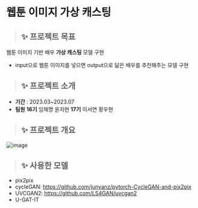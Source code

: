 # 웹툰 이미지 가상 캐스팅

> ## :sparkles: 프로젝트 목표
웹툰 이미지 기반 배우 **가상 캐스팅** 모델 구현
- input으로 웹툰 이미지를 넣으면 output으로 닮은 배우를 추천해주는 모델 구현

> ## :sparkles: 프로젝트 소개
- **기간** : 2023.03~2023.07 
- **팀원**
    **16기** 임채명 윤지현
    **17기** 이서연 황우현  

> ## :sparkles: 프로젝트 개요
![image](https://github.com/KU-BIG/KUBIG_2023_SPRING/assets/108050069/3d61d4c6-7d4f-496c-80c6-5b4b55829703)

> ## :sparkles: 사용한 모델
- pix2pix
- cycleGAN: https://github.com/junyanz/pytorch-CycleGAN-and-pix2pix
- UVCGAN2: https://github.com/LS4GAN/uvcgan2 
- U-GAT-IT
